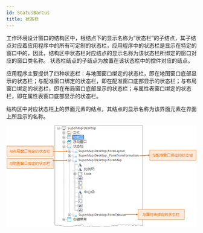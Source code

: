 ```yaml
---
id: StatusBarCus
title: 状态栏
---
```

工作环境设计窗口的结构区中，根结点下的显示名称为“状态栏”的子结点，其子结点对应着应用程序中的所有可定制的状态栏，应用程序中的状态栏是显示在特定的窗口中的，因此，结构区中状态栏对应结点的显示名称为该状态栏所绑定的窗口对应的窗口类名称。
状态栏结点的子结点为放置在该状态栏中的控件对应的结点。

应用程序主要提供了四种状态栏：与地图窗口绑定的状态栏，即在地图窗口底部显示的状态栏；与配准窗口绑定的状态栏，即在配准窗口底部显示的状态栏；与布局窗口绑定的状态栏，即在布局窗口底部显示的状态栏；与属性表窗口绑定的状态栏，即在属性表窗口底部显示的状态栏。

结构区中对应状态栏上的界面元素的结点，其结点的显示名称为该界面元素在界面上所显示的名称。

![](img/StatusStru.png)  
